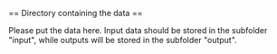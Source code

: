 == Directory containing the data ==

Please put the data here.
Input data should be stored in the subfolder "input", while
outputs will be stored in the subfolder "output".
